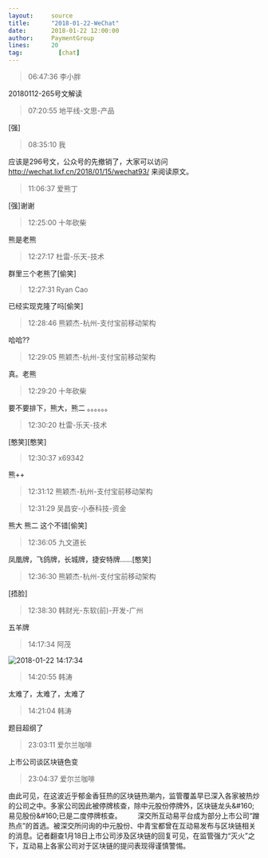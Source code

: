 ```yaml
---
layout:     source 
title:      "2018-01-22-WeChat"
date:       2018-01-22 12:00:00
author:     PaymentGroup
lines:      20 
tag:		  [chat]
---
```

> 06:47:36  李小胖  
   
20180112-265号文解读  
   
> 07:20:55  地平线-文思-产品  
   
[强]  
   
> 08:35:10  我  
   
应该是296号文，公众号的先撤销了，大家可以访问 http://wechat.lixf.cn/2018/01/15/wechat93/ 来阅读原文。  
   
> 11:06:37  爱熊丁  
   
[强]谢谢  
   
> 12:25:00  十年砍柴  
   
熊是老熊  
   
> 12:27:17  杜雷-乐天-技术  
   
群里三个老熊了[偷笑]  
   
> 12:27:31  Ryan Cao  
   
已经实现克隆了吗[偷笑]  
   
> 12:28:46  熊颖杰-杭州-支付宝前移动架构  
   
哈哈??   
   
> 12:29:05  熊颖杰-杭州-支付宝前移动架构  
   
真。老熊  
   
> 12:29:20  十年砍柴  
   
要不要排下，熊大，熊二 。。。。。。  
   
> 12:30:20  杜雷-乐天-技术  
   
[憨笑][憨笑]  
   
> 12:30:37  x69342  
   
熊++  
   
> 12:31:12  熊颖杰-杭州-支付宝前移动架构  
   
  
   
> 12:31:29  吴昌安-小泰科技-资金  
   
熊大 熊二  这个不错[偷笑]  
   
> 12:36:05  九文道长  
   
凤凰牌，飞鸽牌，长城牌，捷安特牌……[憨笑]  
   
> 12:36:30  熊颖杰-杭州-支付宝前移动架构  
   
[捂脸]  
   
> 12:38:30  韩财光-东软(前)-开发-广州  
   
五羊牌  
   
> 14:17:34  阿茂  
   
![2018-01-22 14:17:34](http://static.cocolian.org/img/20180122_141734.png) 
   
> 14:20:55  韩涛  
   
太难了，太难了，太难了  
   
> 14:21:04  韩涛  
   
题目超纲了  
   
> 23:03:11  爱尔兰咖啡  
   
上市公司谈区块链色变  
   
> 23:04:37  爱尔兰咖啡  
   
由此可见，在这波近乎郁金香狂热的区块链热潮内，监管覆盖早已深入各家被热炒的公司之中。多家公司因此被停牌核查，除中元股份停牌外，区块链龙头&amp;#160;易见股份&amp;#160;已是二度停牌核查。   　　深交所互动易平台成为部分上市公司“蹭热点”的首选。被深交所问询的中元股份、中青宝都曾在互动易发布与区块链相关的消息。记者翻查1月18日上市公司涉及区块链的回复可见，在监管强力“灭火”之下，互动易上各家公司对于区块链的提问表现得谨慎警惕。  
   
